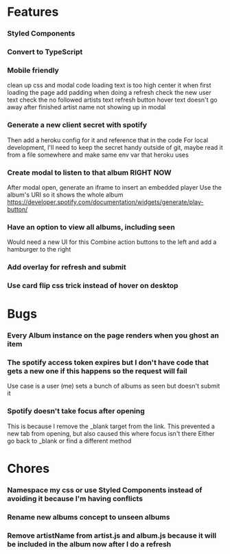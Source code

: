# Features

### Styled Components

### Convert to TypeScript

### Mobile friendly
clean up css and modal code
loading text is too high
    center it when first loading the page
    add padding when doing a refresh
check the new user text
check the no followed artists text
refresh button hover text doesn't go away after finished
artist name not showing up in modal

### Generate a new client secret with spotify
Then add a heroku config for it and reference that in the code
For local development, I'll need to keep the secret handy outside of git, maybe read it from a file somewhere and make same env var that heroku uses

### Create modal to listen to that album RIGHT NOW
After modal open, generate an iframe to insert an embedded player
Use the album's URI so it shows the whole album
https://developer.spotify.com/documentation/widgets/generate/play-button/

### Have an option to view all albums, including seen
Would need a new UI for this
Combine action buttons to the left and add a hamburger to the right

### Add overlay for refresh and submit

### Use card flip css trick instead of hover on desktop

# Bugs

### Every Album instance on the page renders when you ghost an item

### The spotify access token expires but I don't have code that gets a new one if this happens so the request will fail
Use case is a user (me) sets a bunch of albums as seen but doesn't submit it

### Spotify doesn't take focus after opening
This is because I remove the _blank target from the link. This prevented a new tab from opening, but also caused this where focus isn't there
Either go back to _blank or find a different method

# Chores

### Namespace my css or use Styled Components instead of avoiding it because I'm having conflicts

### Rename new albums concept to unseen albums

### Remove artistName from artist.js and album.js because it will be included in the album now after I do a refresh
